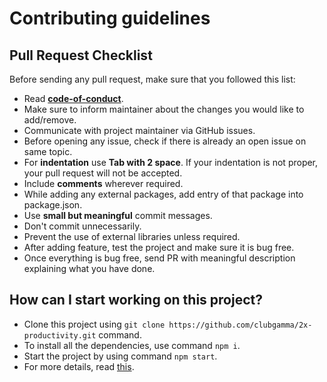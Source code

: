 # Contributing guidelines

## Pull Request Checklist

Before sending any pull request, make sure that you followed this list:

- Read **[code-of-conduct](https://github.com/clubgamma/code-of-conduct)**.
- Make sure to inform maintainer about the changes you would like to add/remove.
- Communicate with project maintainer via GitHub issues.
- Before opening any issue, check if there is already an open issue on same topic.
- For **indentation** use **Tab with 2 space**. If your indentation is not proper, your pull request will not be accepted.
- Include **comments** wherever required. 
- While adding any external packages, add entry of that package into package.json.
- Use **small but meaningful** commit messages.
- Don't commit unnecessarily.
- Prevent the use of external libraries unless required.
- After adding feature, test the project and make sure it is bug free.
- Once everything is bug free, send PR with meaningful description explaining what you have done.

## How can I start working on this project?

- Clone this project using `git clone https://github.com/clubgamma/2x-productivity.git` command.
- To install all the dependencies, use command `npm i`.
- Start the project by using command `npm start`.
- For more details, read [this](https://github.com/clubgamma/Awesome-Flutter-Art/blob/master/CONTRIBUTING.md).

